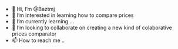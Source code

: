 - 👋 Hi, I’m @Baztmj
- 👀 I’m interested in learning how to compare prices
- 🌱 I’m currently learning ...
- 💞️ I’m looking to collaborate on creating a new kind of colaborative prices comparator 
- 📫 How to reach me ..

<!---
Baztmj/Baztmj is a ✨ special ✨ repository because its `README.md` (this file) appears on your GitHub profile.
You can click the Preview link to take a look at your changes.
--->
